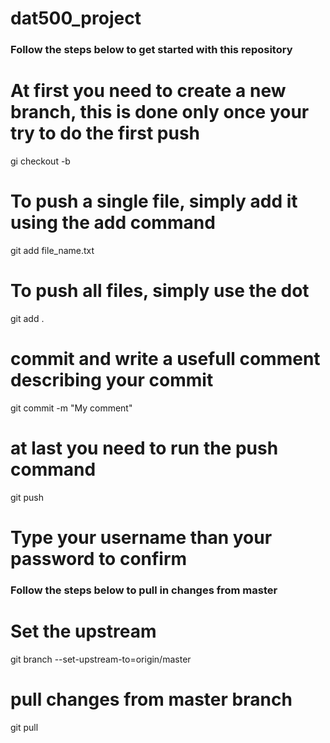 # dat500_project

### Follow the steps below to get started with this repository

# At first you need to create a new branch, this is done only once your try to do the first push
gi checkout -b <Your-prefered-branch-name>

# To push a single file, simply add it using the add command
git add file_name.txt

# To push all files, simply use the dot
git add .

# commit and write a usefull comment describing your commit
git commit -m "My comment"

# at last you need to run the push command
git push

# Type your username than your password to confirm


### Follow the steps below to pull in changes from master

# Set the upstream
git branch --set-upstream-to=origin/master <your-branch-name>
  
# pull changes from master branch
git pull

